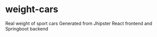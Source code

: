 # weight-cars

Real weight of sport cars
Generated from Jhipster
React frontend and Springboot backend